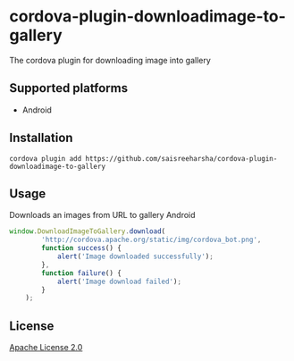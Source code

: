 # cordova-plugin-downloadimage-to-gallery
The cordova plugin for downloading image into gallery

Supported platforms
-------------------
* Android

Installation
------------

```
cordova plugin add https://github.com/saisreeharsha/cordova-plugin-downloadimage-to-gallery
```

Usage
-----

Downloads an images from URL to gallery Android

```js
window.DownloadImageToGallery.download(
        'http://cordova.apache.org/static/img/cordova_bot.png',
        function success() {
            alert('Image downloaded successfully');
        },
        function failure() {
            alert('Image download failed');
        }
    );
```

License
-------

[Apache License 2.0](/LICENSE)
